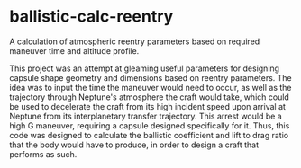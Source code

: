 # ballistic-calc-reentry
A calculation of atmospheric reentry parameters based on required maneuver time and altitude profile.

This project was an attempt at gleaming useful parameters for designing capsule shape geometry and dimensions based on reentry parameters. 
The idea was to input the time the maneuver would need to occur, as well as the trajectory through Neptune's atmosphere the craft would
take, which could be used to decelerate the craft from its high incident speed upon arrival at Neptune from its interplanetary transfer
trajectory. This arrest would be a high G maneuver, requiring a capsule designed specifically for it. Thus, this code was designed to
calculate the ballistic coefficient and lift to drag ratio that the body would have to produce, in order to design a craft that performs
as such.
